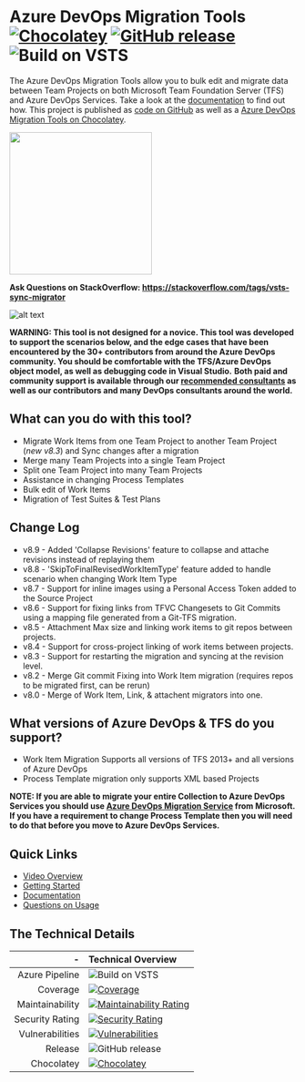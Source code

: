 # Azure DevOps Migration Tools [![Chocolatey](https://img.shields.io/chocolatey/dt/vsts-sync-migrator.svg)](https://chocolatey.org/packages/vsts-sync-migrator/) [![GitHub release](https://img.shields.io/github/release/nkdAgility/vsts-sync-migration.svg)](https://github.com/nkdAgility/azure-devops-migration-tools/releases) ![Build on VSTS](https://nkdagility.visualstudio.com/_apis/public/build/definitions/1b52ce63-eccc-41c8-88f9-ae6ebeefdc63/94/badge) 

The Azure DevOps Migration Tools allow you to bulk edit and migrate data between Team Projects on both Microsoft Team Foundation Server (TFS) and Azure DevOps Services. Take a look at the  [documentation](http://nkdagility.github.io/azure-devops-migration-tools/) to find out how. This project is published as [code on GitHub](https://github.com/nkdAgility/azure-devops-migration-tools/) as well as a [Azure DevOps Migration Tools on Chocolatey](https://chocolatey.org/packages/vsts-sync-migrator/).

<a href="https://stackoverflow.com/tags/vsts-sync-migrator" title="Ask Questions on StackOverflow"><img src="http://cdn.sstatic.net/stackexchange/img/logos/so/so-logo.png" width="250"></a>

**Ask Questions on StackOverflow: https://stackoverflow.com/tags/vsts-sync-migrator**

![alt text](https://raw.githubusercontent.com/nkdAgility/azure-devops-migration-tools/master/src/VstsSyncMigrator.Extension/images/azure-devops-migration-tools-naked-agility-martin-hinshelwood.png)

**WARNING: This tool is not designed for a novice. This tool was developed to support the scenarios below, and the edge cases that have been encountered by the 30+ contributors from around the Azure DevOps community. You should be comfortable with the TFS/Azure DevOps object model, as well as debugging code in Visual Studio.**
**Both paid and community support is available through our [recommended consultants](http://nkdagility.github.io/azure-devops-migration-tools/#support) as well as our contributors and many DevOps consultants around the world.**

## What can you do with this tool?


- Migrate Work Items from one Team Project to another Team Project (*new v8.3*) and Sync changes after a migration
- Merge many Team Projects into a single Team Project
- Split one Team Project into many Team Projects
- Assistance in changing Process Templates
- Bulk edit of Work Items
- Migration of Test Suites & Test Plans

## Change Log

- v8.9 - Added 'Collapse Revisions' feature to collapse and attache revisions instead of replaying them
- v8.8 - 'SkipToFinalRevisedWorkItemType' feature added to handle scenario when changing Work Item Type
- v8.7 - Support for inline images using a Personal Access Token added to the Source Project
- v8.6 - Support for fixing links from TFVC Changesets to Git Commits using a mapping file generated from a Git-TFS migration.
- v8.5 - Attachment Max size and linking work items to git repos between projects.
- v8.4 - Support for cross-project linking of work items between projects.
- v8.3 - Support for restarting the migration and syncing at the revision level.
- v8.2 - Merge Git commit Fixing into Work Item migration (requires repos to be migrated first, can be rerun)
- v8.0 - Merge of Work Item, Link, & attachent migrators into one.

## What versions of Azure DevOps & TFS do you support?

- Work Item Migration Supports all versions of TFS 2013+ and all versions of Azure DevOps
- Process Template migration only supports XML based Projects

**NOTE: If you are able to migrate your entire Collection to Azure DevOps Services you should use [Azure DevOps Migration Service](https://www.visualstudio.com/team-services/migrate-tfs-vsts/) from Microsoft. If you have a requirement to change Process Template then you will need to do that before you move to Azure DevOps Services.**

## Quick Links

 - [Video Overview](https://youtu.be/ZxDktQae10M)
 - [Getting Started](http://nkdagility.github.io/azure-devops-migration-tools/getting-started.md)
 - [Documentation](http://nkdagility.github.io/azure-devops-migration-tools/)
 - [Questions on Usage](https://stackoverflow.com/tags/vsts-sync-migrator)

## The Technical Details

|-| Technical Overview |
|-------------:|:-------------|
| Azure Pipeline | ![Build on VSTS](https://nkdagility.visualstudio.com/_apis/public/build/definitions/1b52ce63-eccc-41c8-88f9-ae6ebeefdc63/94/badge) |
| Coverage | [![Coverage](https://sonarcloud.io/api/project_badges/measure?project=vsts-sync-migrator%3Amaster&metric=coverage)](https://sonarcloud.io/dashboard?id=vsts-sync-migrator%3Amaster) |
| Maintainability | [![Maintainability Rating](https://sonarcloud.io/api/project_badges/measure?project=vsts-sync-migrator%3Amaster&metric=sqale_rating)](https://sonarcloud.io/dashboard?id=vsts-sync-migrator%3Amaster) |
| Security Rating | [![Security Rating](https://sonarcloud.io/api/project_badges/measure?project=vsts-sync-migrator%3Amaster&metric=security_rating)](https://sonarcloud.io/dashboard?id=vsts-sync-migrator%3Amaster) |
| Vulnerabilities | [![Vulnerabilities](https://sonarcloud.io/api/project_badges/measure?project=vsts-sync-migrator%3Amaster&metric=vulnerabilities)](https://sonarcloud.io/dashboard?id=vsts-sync-migrator%3Amaster) |
| Release |![GitHub release](https://img.shields.io/github/release/nkdAgility/vsts-sync-migration.svg)| Release |[![GitHub release](https://img.shields.io/github/release/nkdAgility/vsts-sync-migration.svg)](https://github.com/nkdAgility/azure-devops-migration-tools/releases)|
| Chocolatey |[![Chocolatey](https://img.shields.io/chocolatey/v/vsts-sync-migrator.svg)](https://chocolatey.org/packages/vsts-sync-migrator/)|
